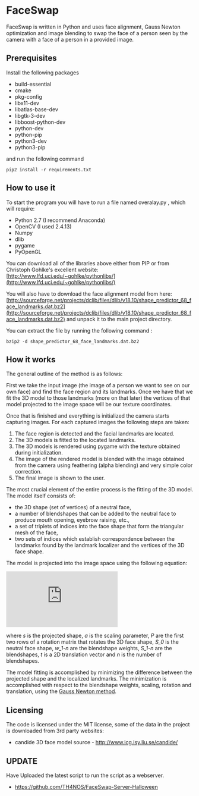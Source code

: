 # FaceSwap #
FaceSwap is written in Python and uses face alignment, Gauss Newton optimization and image blending to swap the face of a person seen by the camera with a face of a person in a provided image.

## Prerequisites

Install the following packages

* build-essential
* cmake
* pkg-config
* libx11-dev
* libatlas-base-dev
* libgtk-3-dev
* libboost-python-dev
* python-dev
* python-pip
* python3-dev
* python3-pip


and run the following command 
```
pip2 install -r requirements.txt
```

## How to use it ##
To start the program you will have to run a file named overalay.py , which will require:
* Python 2.7 (I recommend Anaconda)
* OpenCV (I used 2.4.13)
* Numpy
* dlib
* pygame
* PyOpenGL

You can download all of the libraries above either from PIP or from Christoph Gohlke's excellent website: [http://www.lfd.uci.edu/~gohlke/pythonlibs/](http://www.lfd.uci.edu/~gohlke/pythonlibs/)

You will also have to download the face alignment model from here: [http://sourceforge.net/projects/dclib/files/dlib/v18.10/shape_predictor_68_face_landmarks.dat.bz2](http://sourceforge.net/projects/dclib/files/dlib/v18.10/shape_predictor_68_face_landmarks.dat.bz2) and unpack it to the main project directory.

You can extract the file by running the following command : 
```
bzip2 -d shape_predictor_68_face_landmarks.dat.bz2
```


## How it works ##
The general outline of the method is as follows:

First we take the input image (the image of a person we want to see on our own face) and find the face region and its landmarks. Once we have that we fit the 3D model to those landmarks (more on that later) the vertices of that model projected to the image space will be our texture coordinates. 

Once that is finished and everything is initialized the camera starts capturing images. For each captured images the following steps are taken:

1. The face region is detected and the facial landmarks are located.
2. The 3D models is fitted to the located landmarks.
3. The 3D models is rendered using pygame with the texture obtained during initialization.
4. The image of the rendered model is blended with the image obtained from the camera using feathering (alpha blending) and very simple color correction.
5. The final image is shown to the user.

The most crucial element of the entire process is the fitting of the 3D model. The model itself consists of:
  * the 3D shape (set of vertices) of a neutral face,
  * a number of blendshapes that can be added to the neutral face to produce mouth opening, eyebrow raising, etc.,
  * a set of triplets of indices into the face shape that form the triangular mesh of the face,
  * two sets of indices which establish correspondence between the landmarks found by the landmark localizer and the vertices of the 3D face shape.

The model is projected into the image space using the following equation:

![equation](http://home.elka.pw.edu.pl/~mkowals6/lib/exe/fetch.php?media=faceswap_equation.png)

where *s* is the projected shape, *a* is the scaling parameter, *P* are the first two rows of a rotation matrix that rotates the 3D face shape, *S_0* is the neutral face shape, *w_1-n* are the blendshape weights, *S_1-n* are the blendshapes, *t* is a 2D translation vector and *n* is the number of blendshapes.

The model fitting is accomplished by minimizing the difference between the projected shape and the localized landmarks. The minimization is accomplished with respect to the blendshape weights, scaling, rotation and translation, using the [Gauss Newton method](https://en.wikipedia.org/wiki/Gauss%E2%80%93Newton_algorithm).

## Licensing ##
The code is licensed under the MIT license, some of the data in the project is downloaded from 3rd party websites:
  * candide 3D face model source - http://www.icg.isy.liu.se/candide/

## UPDATE ##
Have Uploaded the latest script to run the script as a webserver.
* https://github.com/TH4NOS/FaceSwap-Server-Halloween
  
  

